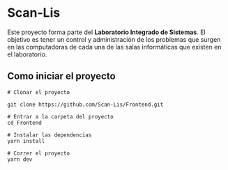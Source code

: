# Scan-Lis

Este proyecto forma parte del **Laboratorio Integrado de Sistemas**. El objetivo es tener un control y administración de los problemas que surgen en las computadoras de cada una de las salas informáticas que existen en el laboratorio.

## Como iniciar el proyecto
```
# Clonar el proyecto

git clone https://github.com/Scan-Lis/Frontend.git

# Entrar a la carpeta del proyecto
cd Frontend

# Instalar las dependencias
yarn install

# Correr el proyecto
yarn dev
```
